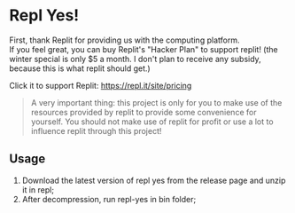 # Repl Yes!

First, thank Replit for providing us with the computing platform.  
If you feel great, you can buy Replit's "Hacker Plan" to support replit! 
(the winter special is only $5 a month. I don't plan to receive any subsidy, 
because this is what replit should get.)

Click it to support Replit: https://repl.it/site/pricing

> A very important thing: 
> this project is only for you to make use of the resources provided by replit to provide some convenience for yourself.
> You should not make use of replit for profit or use a lot to influence replit through this project!

## Usage

1. Download the latest version of repl yes from the release page and unzip it in repl;
2. After decompression, run repl-yes in bin folder;

